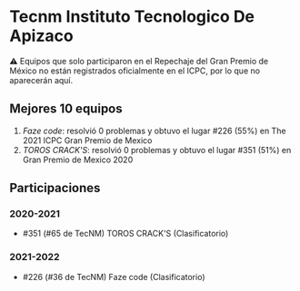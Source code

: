 # Tecnm Instituto Tecnologico De Apizaco

:warning: Equipos que solo participaron en el Repechaje del Gran Premio de México no están registrados oficialmente en el ICPC, por lo que no aparecerán aquí.

## Mejores 10 equipos

1. _Faze code_: resolvió 0 problemas y obtuvo el lugar #226 (55%) en The 2021 ICPC Gran Premio de Mexico
1. _TOROS CRACK'S_: resolvió 0 problemas y obtuvo el lugar #351 (51%) en Gran Premio de Mexico 2020

## Participaciones

### 2020-2021

- #351 (#65 de TecNM) TOROS CRACK'S (Clasificatorio)

### 2021-2022

- #226 (#36 de TecNM) Faze code (Clasificatorio)



